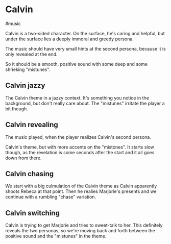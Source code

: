 # Calvin

#music 

Calvin is a two-sided character. On the surface, he's caring and helpful, but under the surface lies a deeply immoral and greedy persona.

The music should have very small hints at the second persona, because it is only revealed at the end.

So it should be a smooth, positive sound with some deep and some shrieking "mistunes".

## Calvin jazzy

The Calvin theme in a jazzy context. It's something you notice in the background, but don't really care about. The "mistunes" irritate the player a bit though.

## Calvin revealing

The music played, when the player realizes Calvin's second persona.

Calvin's theme, but with more accents on the "mistones". It starts slow though, as the revelation is some seconds after the start and it all goes down from there.

## Calvin chasing

We start with a big culmulation of the Calvin theme as Calvin apparently shoots Rebeca at that point. Then he realies Marjorie's presents and we continue with a rumbling "chase" variation.

## Calvin switching

Calvin is trying to get Marjorie and tries to sweet-talk to her. This definitely reveals the two personas, so we're moving back and forth between the positive sound and the "mistunes" in the theme.